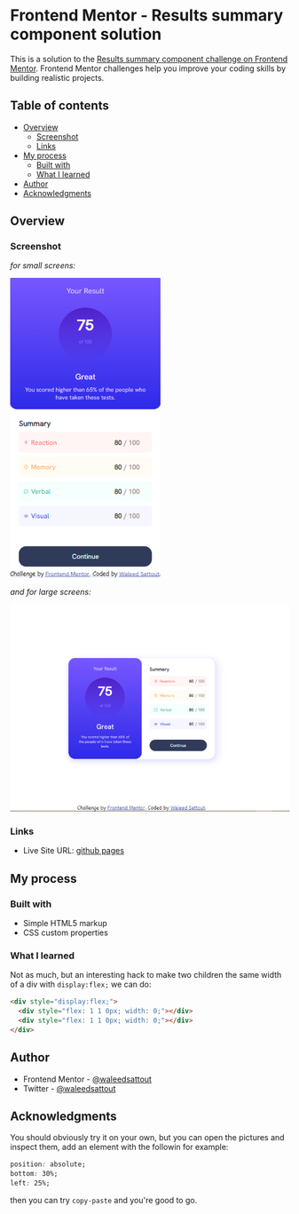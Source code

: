 # Frontend Mentor - Results summary component solution

This is a solution to the [Results summary component challenge on Frontend Mentor](https://www.frontendmentor.io/challenges/results-summary-component-CE_K6s0maV). Frontend Mentor challenges help you improve your coding skills by building realistic projects.

## Table of contents

- [Overview](#overview)
  - [Screenshot](#screenshot)
  - [Links](#links)
- [My process](#my-process)
  - [Built with](#built-with)
  - [What I learned](#what-i-learned)
- [Author](#author)
- [Acknowledgments](#acknowledgments)

## Overview

### Screenshot

_for small screens:_

![Mobile version](./assets/images/mobile.png)

_and for large screens:_

![Desktop version](./assets/images/laptop.png)

### Links

- Live Site URL: [github pages](https://waleedsattout.github.io/exercises/)

## My process

### Built with

- Simple HTML5 markup
- CSS custom properties

### What I learned

Not as much, but an interesting hack to make two children the same width of a div with `display:flex;` we can do:

```html
<div style="display:flex;">
  <div style="flex: 1 1 0px; width: 0;"></div>
  <div style="flex: 1 1 0px; width: 0;"></div>
</div>
```

## Author

- Frontend Mentor - [@waleedsattout](https://www.frontendmentor.io/profile/waleedsattout)
- Twitter - [@waleedsattout](https://mobile.twitter.com/waleedsattout)

## Acknowledgments

You should obviously try it on your own, but you can open the pictures and inspect them, add an element with the followin for example:

```css
position: absolute;
bottom: 30%;
left: 25%;
```

then you can try `copy-paste` and you're good to go.
